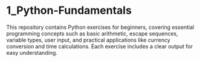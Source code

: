 # 1_Python-Fundamentals
This repository contains Python exercises for beginners, covering essential programming concepts such as basic arithmetic, escape sequences, variable types, user input, and practical applications like currency conversion and time calculations. Each exercise includes a clear output for easy understanding.

